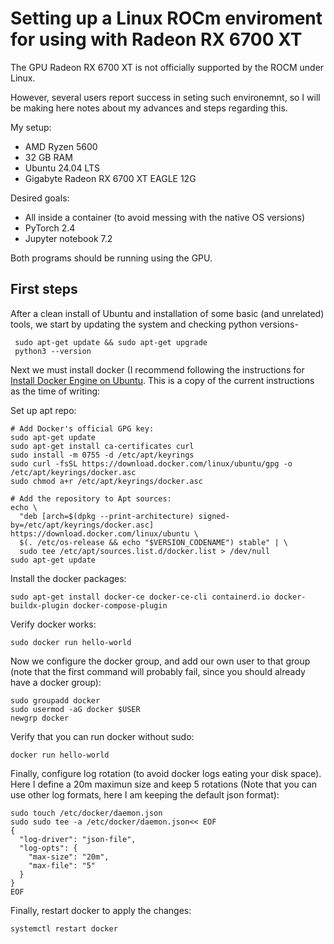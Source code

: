 # Setting up a Linux ROCm enviroment for using with Radeon RX 6700 XT

The GPU Radeon RX 6700 XT is not officially supported by the ROCM under Linux.

However, several users report success in seting such environemnt, so I will be making here notes about my advances and steps regarding this.

My setup:

 - AMD Ryzen 5600
 - 32 GB RAM
 - Ubuntu 24.04 LTS
 - Gigabyte Radeon RX 6700 XT EAGLE 12G

Desired goals:

 - All inside a container (to avoid messing with the native OS versions)
 - PyTorch 2.4
 - Jupyter notebook 7.2

Both programs should be running using the GPU.

## First steps

After a clean install of Ubuntu and installation of some basic (and unrelated) tools, we start by updating the system and checking python versions-

```
 sudo apt-get update && sudo apt-get upgrade
 python3 --version
```

Next we must install docker (I recommend following the instructions for [Install Docker Engine on Ubuntu](https://docs.docker.com/engine/install/ubuntu/). This is a copy of the current instructions as the time of writing:

Set up apt repo:
```
# Add Docker's official GPG key:
sudo apt-get update
sudo apt-get install ca-certificates curl
sudo install -m 0755 -d /etc/apt/keyrings
sudo curl -fsSL https://download.docker.com/linux/ubuntu/gpg -o /etc/apt/keyrings/docker.asc
sudo chmod a+r /etc/apt/keyrings/docker.asc

# Add the repository to Apt sources:
echo \
  "deb [arch=$(dpkg --print-architecture) signed-by=/etc/apt/keyrings/docker.asc] https://download.docker.com/linux/ubuntu \
  $(. /etc/os-release && echo "$VERSION_CODENAME") stable" | \
  sudo tee /etc/apt/sources.list.d/docker.list > /dev/null
sudo apt-get update
```

Install the docker packages:
```
sudo apt-get install docker-ce docker-ce-cli containerd.io docker-buildx-plugin docker-compose-plugin
```

Verify docker works:

```
sudo docker run hello-world
```

Now we configure the docker group, and add our own user to that group (note that the first command will probably fail, since you should already have a docker group):

```
sudo groupadd docker
sudo usermod -aG docker $USER
newgrp docker
```

Verify that you can run docker without sudo:

```
docker run hello-world
```

Finally, configure log rotation (to avoid docker logs eating your disk space). Here I define a 20m maximun size and keep 5 rotations (Note that you can use other log formats, here I am keeping the default json format):

```
sudo touch /etc/docker/daemon.json
sudo sudo tee -a /etc/docker/daemon.json<< EOF
{
  "log-driver": "json-file",
  "log-opts": {
    "max-size": "20m",
    "max-file": "5"
  }
}
EOF
```

Finally, restart docker to apply the changes:

```
systemctl restart docker
```
